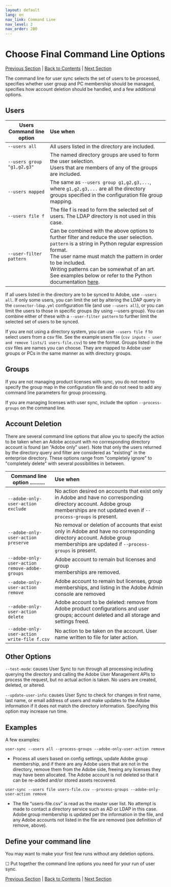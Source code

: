 ```yaml
---
layout: default
lang: en
nav_link: Command Line
nav_level: 2
nav_order: 2B0
---
```


# Choose Final Command Line Options

[Previous Section](monitoring.md) \| [Back to Contents](index.md) \|  [Next Section](scheduling.md)

The command line for user sync selects the set of users to be processed, specifies whether user group and PC membership should be managed, specifies how account deletion should be handled, and a few additional options.

## Users


| Users Command line option  | Use when           |
| ------------- |:-------------| 
|   `--users all` |    All users listed in the directory are included.  |
|   `--users group "g1,g2,g3"`  |    The named directory groups are used to form the user selection. <br>Users that are members of any of the groups are included.  |
|   `--users mapped`  |    The same as `--users group g1,g2,g3,...`, where `g1,g2,g3,...` are all the directory groups specified in the configuration file group mapping.|
|   `--users file f`  |    The file f is read to form the selected set of users.  The LDAP directory is not used in this case. |
|   `--user-filter pattern`    |  Can be combined with the above options to further filter and reduce the user selection. <br>`pattern` is a string in Python regular expression format.  <br>The user name must match the pattern in order to be included.  <br>Writing patterns can be somewhat of an art.  See examples below or refer to the Python documentation [here](https://docs.python.org/2/library/re.html). |


If all users listed in the directory are to be synced to Adobe, use `--users all`.  If only some users, you can limit the set by altering the LDAP query in the `connector-ldap.yml` configuration file (and use `--users all`), or you can limit the users to those in specific groups (by using --users group).  You can combine either of these with a `--user-filter pattern` to further limit the selected set of users to be synced.

If you are not using a directory system, you can use `--users file f` to select users from a csv file.  See the example users file (`csv inputs - user and remove lists/1 users-file.csv`) to see the format.  Groups listed in the csv files are names you can choose.  They are mapped to Adobe user groups or PCs in the same manner as with directory groups.

## Groups

If you are not managing product licenses with sync, you do not need to specify the group map in the configuration file and do not need to add any command line parameters for group processing.

If you are managing licenses with user sync, include the option `--process-groups` on the command line.


## Account Deletion


There are several command line options that allow you to specify the action to be taken when an Adobe account with no corresponding directory account is found (an “Adobe only” user).
Note that only the users returned by the directory query and filter are considered as "existing" in the enterprise directory.  These options range from "completely ignore" to "completely delete" with several possibilities in between.



| Command line option       ...........| Use when           |
| ------------- |:-------------| 
|   `--adobe-only-user-action exclude`                        |  No action desired on accounts that exist only in Adobe and have no corresponding directory account. Adobe group memberships are not updated even if `--process-groups` is present. |
|   `--adobe-only-user-action preserve`                        |  No removal or deletion of accounts that exist only in Adobe and have no corresponding directory account. Adobe group memberships are updated if `--process-groups` is present. |
|   `--adobe-only-user-action remove-adobe-groups` |    Adobe account to remain but licenses and group <br>memberships are removed.  |
|   `--adobe-only-user-action remove`  |    Adobe account to remain but licenses, group memberships, and listing in the Adobe Admin console are removed   |
|   `--adobe-only-user-action delete`  |    Adobe account to be deleted: remove from<br>Adobe product configurations and user groups; account deleted and all storage and settings freed. |
|   `--adobe-only-user-action write-file f.csv`    |  No action to be taken on the account.  User name written to file for later action. |




## Other Options

`--test-mode`:  causes User Sync to run through all processing including querying the directory and calling the Adobe User Management APIs to process the request, but no actual action is taken.  No users are created, deleted, or altered.

`--update-user-info`: causes User Sync to check for changes in first name, last name, or email address of users and make updates to the Adobe information if it does not match the directory information.  Specifying this option may increase run time.


## Examples

A few examples:

`user-sync --users all --process-groups --adobe-only-user-action remove`

- Process all users based on config settings, update Adobe group membership, and if there are any Adobe users that are not in the directory, remove them from the Adobe side, freeing any licenses they may have been allocated.  The Adobe account is not deleted so that it can be re-added and/or stored assets recovered.
    
`user-sync --users file users-file.csv --process-groups --adobe-only-user-action remove`

- The file “users-file.csv” is read as the master user list. No attempt is made to contact a directory service such as AD or LDAP in this case.  Adobe group membership is updated per the information in the file, and any Adobe accounts not listed in the file are removed (see definition of remove, above).

## Define your command line

You may want to make your first few runs without any deletion options.

&#9744;  Put together the command line options you need for your run of user sync.


[Previous Section](monitoring.md) \| [Back to Contents](index.md) \|  [Next Section](scheduling.md)
